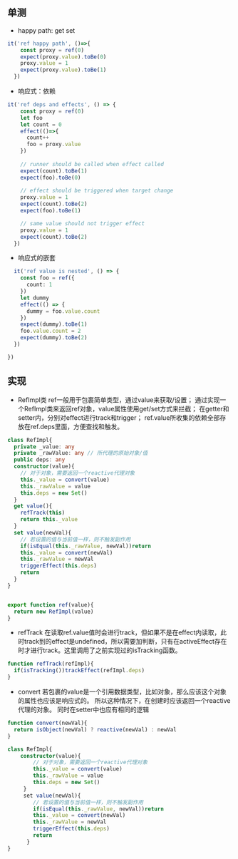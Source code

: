 ## 单测
- happy path: get set
```ts
it('ref happy path', ()=>{
    const proxy = ref(0)
    expect(proxy.value).toBe(0)
    proxy.value = 1
    expect(proxy.value).toBe(1)
  })
```

- 响应式：依赖
```ts
it('ref deps and effects', () => {
    const proxy = ref(0)
    let foo
    let count = 0
    effect(()=>{
      count++
      foo = proxy.value
    })
    
    // runner should be called when effect called
    expect(count).toBe(1)
    expect(foo).toBe(0)
  
    // effect should be triggered when target change
    proxy.value = 1
    expect(count).toBe(2)
    expect(foo).toBe(1)

    // same value should not trigger effect
    proxy.value = 1
    expect(count).toBe(2)
  })
```

- 响应式的嵌套
```ts
  it('ref value is nested', () => {
    const foo = ref({
      count: 1
    })
    let dummy
    effect(() => {
      dummy = foo.value.count
    })
    expect(dummy).toBe(1)
    foo.value.count = 2
    expect(dummy).toBe(2)
  })

})
```

## 实现
- RefImpl类
ref一般用于包裹简单类型，通过value来获取/设置；
通过实现一个RefImpl类来返回ref对象，value属性使用get/set方式来拦截；
在getter和setter内，分别对effect进行track和trigger；
ref.value所收集的依赖全部存放在ref.deps里面，方便查找和触发。

```ts
class RefImpl{
  private _value: any
  private _rawValue: any // 所代理的原始对象/值
  public deps: any
  constructor(value){
    // 对于对象，需要返回一个reactive代理对象
    this._value = convert(value)
    this._rawValue = value
    this.deps = new Set()
  }
  get value(){
    refTrack(this)
    return this._value
  }
  set value(newVal){
    // 若设置的值与当前值一样，则不触发副作用
    if(isEqual(this._rawValue, newVal))return
    this._value = convert(newVal)
    this._rawValue = newVal
    triggerEffect(this.deps)
    return
  }
}


export function ref(value){
  return new RefImpl(value)
}
```

- refTrack
在读取ref.value值时会进行track，但如果不是在effect内读取，此时track到的effect是undefined，所以需要加判断，只有在activeEffect存在时才进行track。这里调用了之前实现过的isTracking函数。
```ts
function refTrack(refImpl){
  if(isTracking())trackEffect(refImpl.deps)
}
```
- convert
若包裹的value是一个引用数据类型，比如对象，那么应该这个对象的属性也应该是响应式的。
所以这种情况下，在创建时应该返回一个reactive代理的对象。
同时在setter中也应有相同的逻辑
```ts
function convert(newVal){
  return isObject(newVal) ? reactive(newVal) : newVal
}

class RefImpl{
	constructor(value){
	    // 对于对象，需要返回一个reactive代理对象
	    this._value = convert(value)
	    this._rawValue = value
	    this.deps = new Set()
	 }
	 set value(newVal){
	    // 若设置的值与当前值一样，则不触发副作用
	    if(isEqual(this._rawValue, newVal))return
	    this._value = convert(newVal)
	    this._rawValue = newVal
	    triggerEffect(this.deps)
	    return
	  }
}
```